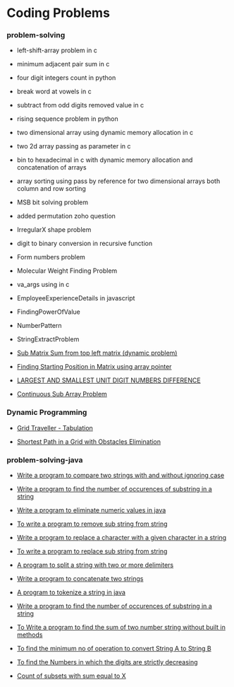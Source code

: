 # Coding Problems 



### problem-solving

+ left-shift-array problem in c  
+ minimum adjacent pair sum in c  
+ four digit integers count in python  
+ break word at vowels in c  
+ subtract from odd digits removed value in c  
+ rising sequence problem in python  
+ two dimensional array using dynamic memory allocation in c  
+ two 2d array passing as parameter in c  
+ bin to hexadecimal in c with dynamic memory allocation and concatenation of arrays  
+ array sorting using pass by reference for two dimensional arrays both column and row sorting  
+ MSB bit solving problem  
+ added permutation zoho question   
+ IrregularX shape problem  
+ digit to binary conversion in recursive function  
+ Form numbers problem 
+ Molecular Weight Finding Problem
+ va_args using in c
+ EmployeeExperienceDetails in javascript
+ FindingPowerOfValue
+ NumberPattern  
+ StringExtractProblem  
+ [Sub Matrix Sum from top left matrix (dynamic problem)](https://github.com/sakthivelan21/problem-solving/tree/main/coding-problems/sub_matrix_sum_from_top_left.py)
+ [Finding Starting Position in Matrix using array pointer](https://github.com/sakthivelan21/problem-solving/tree/main/coding-problems/find-starting-position.c)
+ [LARGEST AND SMALLEST UNIT DIGIT NUMBERS DIFFERENCE](https://github.com/sakthivelan21/problem-solving/tree/main/coding-problems/largest_and_smallest_unit_digit_difference.c)

+ [Continuous Sub Array Problem](https://github.com/sakthivelan21/problem-solving/tree/main/coding-problems/ContinuousSubArrayProblem.java)


### Dynamic Programming 

+ [Grid Traveller - Tabulation](https://github.com/sakthivelan21/problem-solving/tree/main/coding-problems/GridTravellerTabulation.java)

+ [Shortest Path in a Grid with Obstacles Elimination](https://github.com/sakthivelan21/problem-solving/tree/main/coding-problems/GridObstacleElimination.java)


### problem-solving-java 

* [Write a program to compare two strings with and without ignoring case](https://github.com/sakthivelan21/problem-solving/tree/main/coding-problems/problems-in-java/CompareTwoStrings.java)

* [Write a program to find the number of occurences of substring in a string](https://github.com/sakthivelan21/problem-solving/tree/main/coding-problems/problems-in-java/)


+ [Write a program to eliminate numeric values in java ](https://github.com/sakthivelan21/problem-solving/tree/main/coding-problems/problems-in-java/RemoveNumericValues.java)

+ [To write a program to remove sub string from string ](https://github.com/sakthivelan21/problem-solving/tree/main/coding-problems/problems-in-java/RemoveSubString.java)

+ [Write a program to replace a character with a given character in a string ](https://github.com/sakthivelan21/problem-solving/tree/main/coding-problems/problems-in-java/ReplaceCharacterInString.java)

+ [To write a program to replace sub string from string ](https://github.com/sakthivelan21/problem-solving/tree/main/coding-problems/problems-in-java/ReplaceSubString.java)

+ [A program to split a string with two or more delimiters](https://github.com/sakthivelan21/problem-solving/tree/main/coding-problems/problems-in-java/SplitStringDelimiters.java)

+ [Write a program to concatenate two strings ](https://github.com/sakthivelan21/problem-solving/tree/main/coding-problems/problems-in-java/StringConcatenation.java)

+ [A program to tokenize a string in java](https://github.com/sakthivelan21/problem-solving/tree/main/coding-problems/problems-in-java/StringTokenizerExample.java)

+ [Write a program to find the number of occurences of substring in a string](https://github.com/sakthivelan21/problem-solving/tree/main/coding-problems/problems-in-java/SubStringOccurenceCount.java)

+ [To Write a program to find the sum of two number string without built in methods](https://github.com/sakthivelan21/problem-solving/tree/main/coding-problems/problems-in-java/AddingNumberStrings.java)

+ [To find the minimum no of operation to convert String A to String B](https://github.com/sakthivelan21/problem-solving/tree/main/coding-problems/problems-in-java/MinimumOperationToConvert.java)

+ [To find the Numbers in which the digits are strictly decreasing](https://github.com/sakthivelan21/problem-solving/tree/main/coding-problems/problems-in-java/NumbersStrictlyDecreasing.java)

+ [Count of subsets with sum equal to X](https://github.com/sakthivelan21/problem-solving/tree/main/coding-problems/problems-in-java/SubsetSumCount.java)

